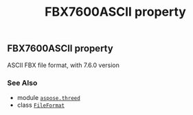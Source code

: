 ﻿---
title: FBX7600ASCII property
second_title: Aspose.3D for Python via .NET API References
description: 
type: docs
weight: 250
url: /aspose.threed/fileformat/fbx7600ascii/
is_root: false
---

## FBX7600ASCII property


ASCII FBX file format, with 7.6.0 version

### See Also
* module [`aspose.threed`](../../)
* class [`FileFormat`](/3d/python-net/aspose.threed/fileformat)
